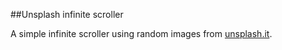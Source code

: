 ##Unsplash infinite scroller

A simple infinite scroller using random images from [unsplash.it](http://www.unsplash.it).
